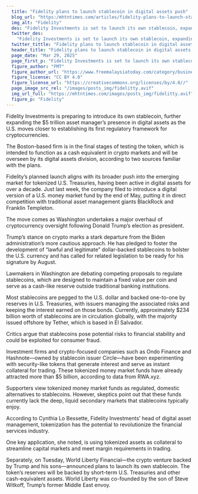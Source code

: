 ```yaml
---
  title: "Fidelity plans to launch stablecoin in digital assets push"
  blog_url: "https:/mhtntimes.com/articles/fidelity-plans-to-launch-stablecoin-in-digital-assets-push"
  img_alt: "Fidelity"
  des: "Fidelity Investments is set to launch its own stablecoin, expanding its digital asset footprint as the U.S. moves toward crypto regulation. Learn how this move aligns with Trump’s pro-crypto policies and the rise of tokenized money market funds."
  twitter_des:
    "Fidelity Investments is set to launch its own stablecoin, expanding its digital asset footprint as the U.S. moves toward crypto regulation. Learn how this move aligns with Trump’s pro-crypto policies and the rise of tokenized money market funds."
  twitter_tittle: "Fidelity plans to launch stablecoin in digital assets push"
  header_title: "Fidelity plans to launch stablecoin in digital assets push"
  page_date: "Mar 29, 2025"
  page_first_p: "Fidelity Investments is set to launch its own stablecoin, expanding its digital asset footprint as the U.S. moves toward crypto regulation. Learn how this move aligns with Trump’s pro-crypto policies and the rise of tokenized money market funds."
  figure_author: "FMT"
  figure_author_url: "https://www.freemalaysiatoday.com/category/business/2023/12/06/musks-ai-startup-files-to-raise-us1-billion-in-fresh-capital/"
  figure_license: "CC BY 4.0"
  figure_license_url: "https://creativecommons.org/licenses/by/4.0//"
  page_image_src_rel: "/images/posts_img/fidelitty.avif"
  img_url_full: "https://mhtntimes.com/images/posts_img/fidelitty.avif"
  figure_p: "Fidelity"
---
```


Fidelity Investments is preparing to introduce its own stablecoin, further expanding the $5 trillion asset manager’s presence in digital assets as the U.S. moves closer to establishing its first regulatory framework for cryptocurrencies.

The Boston-based firm is in the final stages of testing the token, which is intended to function as a cash equivalent in crypto markets and will be overseen by its digital assets division, according to two sources familiar with the plans.

Fidelity’s planned launch aligns with its broader push into the emerging market for tokenized U.S. Treasuries, having been active in digital assets for over a decade. Just last week, the company filed to introduce a digital version of a U.S. money market fund by the end of May, putting it in direct competition with traditional asset management giants BlackRock and Franklin Templeton.

The move comes as Washington undertakes a major overhaul of cryptocurrency oversight following Donald Trump’s election as president.

Trump’s stance on crypto marks a stark departure from the Biden administration’s more cautious approach. He has pledged to foster the development of “lawful and legitimate” dollar-backed stablecoins to bolster the U.S. currency and has called for related legislation to be ready for his signature by August.

Lawmakers in Washington are debating competing proposals to regulate stablecoins, which are designed to maintain a fixed value per coin and serve as a cash-like reserve outside traditional banking institutions.

Most stablecoins are pegged to the U.S. dollar and backed one-to-one by reserves in U.S. Treasuries, with issuers managing the associated risks and keeping the interest earned on those bonds. Currently, approximately $234 billion worth of stablecoins are in circulation globally, with the majority issued offshore by Tether, which is based in El Salvador.

Critics argue that stablecoins pose potential risks to financial stability and could be exploited for consumer fraud.

Investment firms and crypto-focused companies such as Ondo Finance and Hashnote—owned by stablecoin issuer Circle—have been experimenting with security-like tokens that generate interest and serve as instant collateral for trading. These tokenized money market funds have already attracted more than $5 billion, according to data from RWA.xyz.

Supporters view tokenized money market funds as regulated, domestic alternatives to stablecoins. However, skeptics point out that these funds currently lack the deep, liquid secondary markets that stablecoins typically enjoy.

According to Cynthia Lo Bessette, Fidelity Investments’ head of digital asset management, tokenization has the potential to revolutionize the financial services industry.

One key application, she noted, is using tokenized assets as collateral to streamline capital markets and meet margin requirements in trading.

Separately, on Tuesday, World Liberty Financial—the crypto venture backed by Trump and his sons—announced plans to launch its own stablecoin. The token’s reserves will be backed by short-term U.S. Treasuries and other cash-equivalent assets. World Liberty was co-founded by the son of Steve Witkoff, Trump’s former Middle East envoy.
